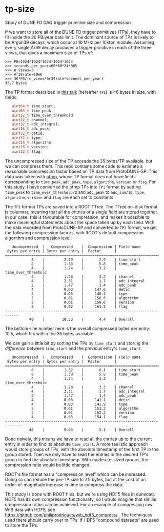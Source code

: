 # tp-size

Study of DUNE FD DAQ trigger primitive size and compression

If we want to store all of the DUNE FD trigger primitives (TPs), they have to fit inside the 30 PB/year data limit. The dominant source of TPs is likely to be Argon39 decays, which occur at 10 MHz per 10kton module. Assuming every single Ar39 decay produces a trigger primitive in each of the three views, that gives a maximum size of TPs of:

```
>>> PB=1024*1024*1024*1024*1024
>>> seconds_per_year=60*60*24*365
>>> n_views=3
>>> Ar39rate=10e6
>>> 30*PB/(n_views*Ar39rate*seconds_per_year)
35.7 bytes
```

The TP format described in [this talk](https://indico.fnal.gov/event/47053/contributions/207915/attachments/139684/175399/DS_data_products.pdf) (hereafter `TP1`) is 46 bytes in size, with fields:

```cpp
   uint64_t time_start;
   uint64_t time_peak;
   uint32_t time_over_threshold;
   uint32_t channel;
   uint32_t adc_integral;
   uint16_t adc_peak;
   uint32_t detid;
   uint32_t type;
   uint16_t algorithm;
   uint16_t version;
   uint32_t flag;
```

The uncompressed size of the TP exceeds the 35 bytes/TP available, but we can compress them. This repo contains some code to estimate a reasonable compression factor based on TP data from ProtoDUNE-SP. This data was taken with [ptmp](https://github.com/brettviren/ptmp), whose TP format does not have fields corresponding to `time_peak`, `adc_peak`, `type`, `algorithm`, `version` or `flag`. For this study, I have converted the ptmp TPs into `TP1` format by setting `time_peak` to `time_over_threshold/2` and `adc_peak` to `adc_sum/10`. `type`, `algorithm`, `version` and `flag` are each set to constants.

The `TP1` format TPs are saved into a ROOT TTree. The TTree on-disk format is columnar, meaning that all the entries of a single field are stored together. In our case, this is favourable for compression, and makes it possible to make meaningful statements about the space taken up by each field. With the data recorded from ProtoDUNE-SP and converted to `TP1` format, we get the following compression factors, with ROOT's default compression algorithm and compression level:

```
   Uncompressed  |   Compressed    |  Compression | Field name
 Bytes per entry | Bytes per entry |  Factor      |
============================================================================
            8    |         2.79    |       2.9    | time_start
            8    |         1.38    |       5.8    | time_peak
            4    |         1.24    |       3.2    | time_over_threshold
            4    |         1.23    |       3.2    | channel
            4    |         2.31    |       1.7    | adc_integral
            2    |         1.47    |       1.4    | adc_peak
            4    |         0.03    |     147.6    | detid
            4    |         0.03    |     148.4    | type
            2    |         0.01    |     158.6    | algorithm
            2    |         0.01    |     159.6    | version
            4    |         0.02    |     161.5    | flag
----------------------------------------------------------------------------
           46    |        10.53    |       4.4    | Overall
```

The bottom-line number here is the overall compressed bytes per entry: 10.5, which fits within the 35 bytes available.

We can gain a little bit by sorting the TPs by `time_start` and storing the _difference_ between `time_start` and the previous entry's `time_start`:

```
   Uncompressed  |   Compressed    |  Compression | Field name
 Bytes per entry | Bytes per entry |  Factor      |
==============================================================================
            8    |         1.32    |       6.1    | time_start
            8    |         1.38    |       5.8    | time_peak
            4    |         1.24    |       3.2    | time_over_threshold
            4    |         1.20    |       3.3    | channel
            4    |         2.31    |       1.7    | adc_integral
            2    |         1.47    |       1.4    | adc_peak
            4    |         0.03    |     141.1    | detid
            4    |         0.03    |     141.9    | type
            2    |         0.01    |     151.2    | algorithm
            2    |         0.01    |     152.2    | version
            4    |         0.03    |     154.1    | flag
------------------------------------------------------------------------------
           46    |         9.03    |       5.1    | Overall
```

Done naively, this means we have to read all the entries up to the current entry in order to find its absolute `time_start`. A more realistic approach would store groups of TPs, with the absolute timestamp of the first TP in the group stored. Then we only have to read the entries in the desired TP's group to find the absolute timestamp. With moderate-sized groups, the compression ratio would be little changed.

ROOT's file format has a "compression level" which can be increased. Doing so can reduce the per-TP size to 7.5 bytes, but at the cost of an order-of-magnitude increase in time to compress the data.

This study is done with ROOT files, but we're using HDF5 files in dunedaq. HDF5 has its own compression functionality, so I would imagine that similar compression ratios can be achieved. For an example of compressing raw WIB data with HDF5, see https://github.com/philiprodrigues/wib_hdf5_compress/ . The techniques used there should carry over to TPs, if HDF5 "compound datasets" are used to store the TPs.
